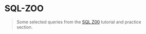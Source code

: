 # SQL-ZOO

> Some selected queries from the [SQL Z00](https://sqlzoo.net/wiki/SQL_Tutorial) tutorial and practice section.
